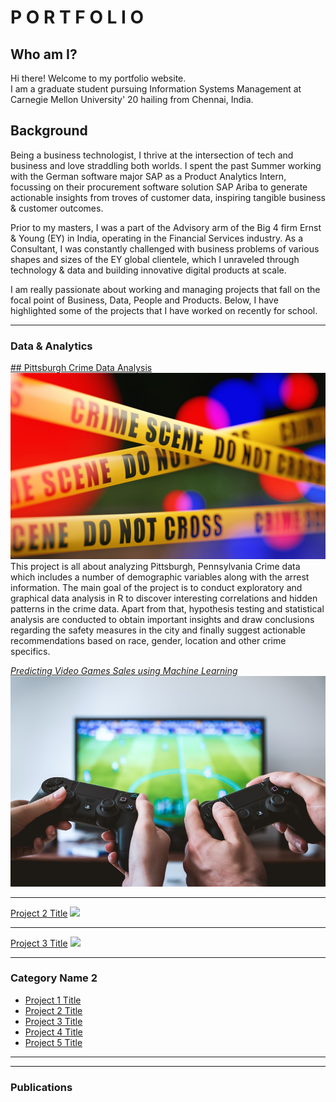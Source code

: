 # P O R T F O L I O
## Who am I?
Hi there! Welcome to my portfolio website. <br>
I am a graduate student pursuing Information Systems Management at Carnegie Mellon University' 20 hailing from Chennai, India.  <br>
## Background
Being a business technologist, I thrive at the intersection of tech and business and love straddling both worlds. I spent the past Summer working with the German software major SAP as a Product Analytics Intern, focussing on their procurement software solution SAP Ariba to generate actionable insights from troves of customer data, inspiring tangible business & customer outcomes. <br>

Prior to my masters, I was a part of the Advisory arm of the Big 4 firm Ernst & Young (EY) in India, operating in the Financial Services industry. As a Consultant, I was constantly challenged with business problems of various shapes and sizes of the EY global clientele, which I unraveled through technology & data and building innovative digital products at scale.

I am really passionate about working and managing projects that fall on the focal point of Business, Data, People and Products. Below, I have highlighted some of the projects that I have worked on recently for school.  

---

### Data & Analytics 
[## Pittsburgh Crime Data Analysis](/PghCrimeDataAnalysis/)
<img src="images/crime.jpg?raw=true"/>
This project is all about analyzing Pittsburgh, Pennsylvania Crime data which includes a number of demographic variables along with the arrest information. The main goal of the project is to conduct exploratory and graphical data analysis in R to discover interesting correlations and hidden patterns in the crime data. Apart from that, hypothesis testing and statistical analysis are conducted to obtain important insights and draw conclusions regarding the safety measures in the city and finally suggest actionable recommendations based on race, gender, location and other crime specifics.

[*Predicting Video Games Sales using Machine Learning*](/sample_page)
<img src="images/vdogames.jpg"/>

---
[Project 2 Title](/pdf/sample_presentation.pdf)
<img src="images/dummy_thumbnail.jpg?raw=true"/>

---
[Project 3 Title](http://example.com/)
<img src="images/dummy_thumbnail.jpg?raw=true"/>

---

### Category Name 2

- [Project 1 Title](http://example.com/)
- [Project 2 Title](http://example.com/)
- [Project 3 Title](http://example.com/)
- [Project 4 Title](http://example.com/)
- [Project 5 Title](http://example.com/)

---




---
### Publications
